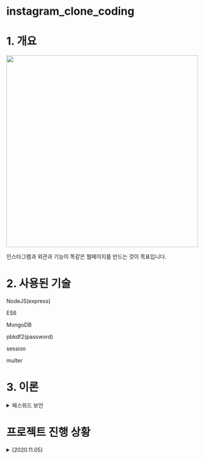 # instagram_clone_coding


# 1. 개요

<img src="/readme_images/2020.11.05.gif" width=500px >

인스타그램과 외관과 기능이 똑같은 웹페이지를 만드는 것이 목표입니다.

# 2. 사용된 기술

NodeJS(express)

ES6

MongoDB

pbkdf2(password)

session

multer

# 3. 이론

<details>
<summary>패스워드 보안</summary>
- 기본 원리 
    
    
</details>


# 프로젝트 진행 상황

<details>
<summary>[2020.11.05]</summary>
<p>1. 로그인 기능 구현</p>
<p>2. 비밀번호 암호화 ( pbkdf2 사용 )</p>
<p>3. 세션기능 완성</p>
<img src="/readme_images/2020.11.05.gif" width=500px >
</details>

